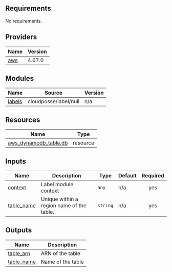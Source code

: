 <!-- BEGIN_TF_DOCS -->
## Requirements

No requirements.

## Providers

| Name | Version |
|------|---------|
| <a name="provider_aws"></a> [aws](#provider\_aws) | 4.67.0 |

## Modules

| Name | Source | Version |
|------|--------|---------|
| <a name="module_labels"></a> [labels](#module\_labels) | cloudposse/label/null | n/a |

## Resources

| Name | Type |
|------|------|
| [aws_dynamodb_table.db](https://registry.terraform.io/providers/hashicorp/aws/latest/docs/resources/dynamodb_table) | resource |

## Inputs

| Name | Description | Type | Default | Required |
|------|-------------|------|---------|:--------:|
| <a name="input_context"></a> [context](#input\_context) | Label module context | `any` | n/a | yes |
| <a name="input_table_name"></a> [table\_name](#input\_table\_name) | Unique within a region name of the table. | `string` | n/a | yes |

## Outputs

| Name | Description |
|------|-------------|
| <a name="output_table_arn"></a> [table\_arn](#output\_table\_arn) | ARN of the table |
| <a name="output_table_name"></a> [table\_name](#output\_table\_name) | Name of the table |
<!-- END_TF_DOCS -->